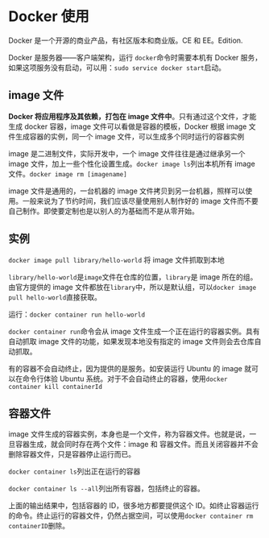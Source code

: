# Docker 使用

Docker 是一个开源的商业产品，有社区版本和商业版。CE 和 EE。Edition.

Docker 是服务器——客户端架构，运行 `docker`命令时需要本机有 Docker 服务，如果这项服务没有启动，可以用：`sudo service docker start`启动。

## image 文件

**Docker 将应用程序及其依赖，打包在 image 文件中**。只有通过这个文件，才能生成 docker 容器，image 文件可以看做是容器的模板，Docker 根据 image 文件生成容器的实例，同一个 image 文件，可以生成多个同时运行的容器实例

image 是二进制文件，实际开发中，一个 image 文件往往是通过继承另一个 image 文件，加上一些个性化设置生成。`docker image ls`列出本机所有 image 文件。`docker image rm [imagename]`

image 文件是通用的，一台机器的 image 文件拷贝到另一台机器，照样可以使用。一般来说为了节约时间，我们应该尽量使用别人制作好的 image 文件而不要自己制作。即使要定制也是以别人的为基础而不是从零开始。

## 实例

`docker image pull library/hello-world` 将 image 文件抓取到本地

`library/hello-world`是`image`文件在仓库的位置，`library`是 image 所在的组。由官方提供的 image 文件都放在`library`中，所以是默认组，可以`docker image pull hello-world`直接获取。

运行：`docker container run hello-world`

`docker container run`命令会从 image 文件生成一个正在运行的容器实例。具有自动抓取 image 文件的功能，如果发现本地没有指定的 image 文件则会去仓库自动抓取。

有的容器不会自动终止，因为提供的是服务。如安装运行 Ubuntu 的 image 就可以在命令行体验 Ubuntu 系统。对于不会自动终止的容器，使用`docker container kill containerId`

## 容器文件

image 文件生成的容器实例，本身也是一个文件，称为容器文件。也就是说，一旦容器生成，就会同时存在两个文件：image 和 容器文件。而且关闭容器并不会删除容器文件，只是容器停止运行而已。

`docker container ls`列出正在运行的容器

`docker container ls --all`列出所有容器，包括终止的容器。

上面的输出结果中，包括容器的 ID，很多地方都要提供这个 ID。如终止容器运行的命令。终止运行的容器文件，仍然占据空间，可以使用`docker container rm containerID`删除。

